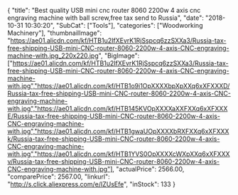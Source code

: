 {
	"title": "Best quality USB mini cnc router 8060 2200w 4 axis cnc engraving machine with ball screw,free tax send to Russia",
	"date": "2018-10-31 10:30:20",
	"SubCat": ["Tools"],
	"categories": ["Woodworking Machinery"],
	"thumbnailImage": "https://ae01.alicdn.com/kf/HTB1u2IfXEvrK1RjSspcq6zzSXXa3/Russia-tax-free-shipping-USB-mini-CNC-router-8060-2200w-4-axis-CNC-engraving-machine-with.jpg_220x220.jpg",
	"BigImage": ["https://ae01.alicdn.com/kf/HTB1u2IfXEvrK1RjSspcq6zzSXXa3/Russia-tax-free-shipping-USB-mini-CNC-router-8060-2200w-4-axis-CNC-engraving-machine-with.jpg","https://ae01.alicdn.com/kf/HTB1o9i1OpXXXXbpXpXXq6xXFXXXD/Russia-tax-free-shipping-USB-mini-CNC-router-8060-2200w-4-axis-CNC-engraving-machine-with.jpg","https://ae01.alicdn.com/kf/HTB145KVOpXXXXaXXFXXq6xXFXXXE/Russia-tax-free-shipping-USB-mini-CNC-router-8060-2200w-4-axis-CNC-engraving-machine-with.jpg","https://ae01.alicdn.com/kf/HTB1gwaUOpXXXXbRXFXXq6xXFXXXk/Russia-tax-free-shipping-USB-mini-CNC-router-8060-2200w-4-axis-CNC-engraving-machine-with.jpg","https://ae01.alicdn.com/kf/HTB1YVS0OpXXXXcWXpXXq6xXFXXXv/Russia-tax-free-shipping-USB-mini-CNC-router-8060-2200w-4-axis-CNC-engraving-machine-with.jpg"],
	"actualPrice": 2566.00,
	"comparePrice": 2567.00,
	"linkurl": "http://s.click.aliexpress.com/e/IZUsEfe",
	"inStock": 133
}
